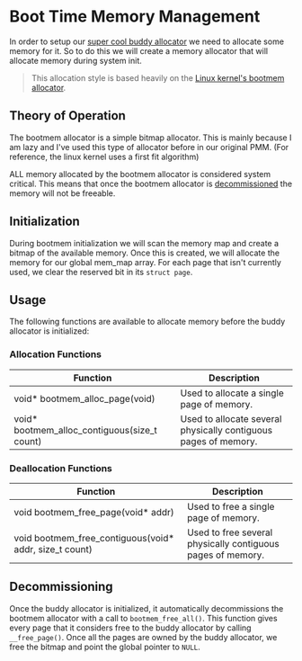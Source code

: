 <!-- markdownlint-configure-file { "MD013": { "line_length": 120} } -->
# Boot Time Memory Management

In order to setup our [super cool buddy allocator](./physical_memory.md) we need to allocate some memory for it.
So to do this we will create a memory allocator that will allocate memory during system init.

> This allocation style is based heavily on the
[Linux kernel's bootmem allocator](https://www.kernel.org/doc/gorman/html/understand/understand008.html).

## Theory of Operation

The bootmem allocator is a simple bitmap allocator.
This is mainly because I am lazy and I've used this type of allocator before in our original PMM.
(For reference, the linux kernel uses a first fit algorithm)

ALL memory allocated by the bootmem allocator is considered system critical.
This means that once the bootmem allocator is [decommissioned](Decommissioning) the memory will not be freeable.

## Initialization

During bootmem initialization we will scan the memory map and create a bitmap of the available memory.
Once this is created, we will allocate the memory for our global mem_map array.
For each page that isn't currently used, we clear the reserved bit in its `struct page`.

## Usage

The following functions are available to allocate memory before the buddy allocator is initialized:

### Allocation Functions

| Function | Description |
|---|---|
| void* bootmem_alloc_page(void) | Used to allocate a single page of memory. |
| void* bootmem_alloc_contiguous(size_t count) | Used to allocate several physically contiguous pages of memory. |

### Deallocation Functions

| Function | Description |
|---|---|
| void bootmem_free_page(void* addr) | Used to free a single page of memory. |
| void bootmem_free_contiguous(void* addr, size_t count) | Used to free several physically contiguous pages of memory. |

## Decommissioning

Once the buddy allocator is initialized, it automatically decommissions the bootmem allocator with a call to `bootmem_free_all()`.
This function gives every page that it considers free to the buddy allocator by calling `__free_page()`.
Once all the pages are owned by the buddy allocator, we free the bitmap and point the global pointer to `NULL`.
